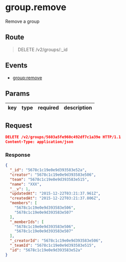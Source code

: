 # group.remove

Remove a group

## Route
> DELETE /v2/groups/:_id

## Events

* [group:remove](../event/group.remove.html)

## Params
| key            | type               | required | description    |
| -------------- | ------------------ | -------- | -------------- |

## Request
```json
DELETE /v2/groups/5603a5fe960c492df7c1a39e HTTP/1.1
Content-Type: application/json
```

### Response
```json
{
  "_id": "5678c1c19e0e9d393583e52a",
  "creator": "5678c1c19e0e9d393583e506",
  "team": "5678c1c19e0e9d393583e515",
  "name": "XXX",
  "__v": 1,
  "updatedAt": "2015-12-22T03:21:37.961Z",
  "createdAt": "2015-12-22T03:21:37.806Z",
  "members": [
    "5678c1c19e0e9d393583e506",
    "5678c1c19e0e9d393583e507"
  ],
  "_memberIds": [
    "5678c1c19e0e9d393583e506",
    "5678c1c19e0e9d393583e507"
  ],
  "_creatorId": "5678c1c19e0e9d393583e506",
  "_teamId": "5678c1c19e0e9d393583e515",
  "id": "5678c1c19e0e9d393583e52a"
}
```

